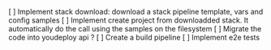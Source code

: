 [ ] Implement stack download: download a stack pipeline template, vars and config samples
[ ] Implement create project from downloadded stack. It automatically do the call using the samples on the filesystem
[ ] Migrate the code into youdeploy api ?
[ ] Create a build pipeline
[ ] Implement e2e tests
